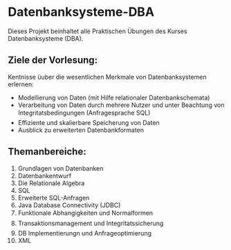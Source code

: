 # Datenbanksysteme-DBA

Dieses Projekt beinhaltet alle Praktischen Übungen des Kurses Datenbanksysteme (DBA).

## Ziele der Vorlesung:
Kentnisse üuber die wesentlichen Merkmale von Datenbanksystemen erlernen:
- Modellierung von Daten (mit Hilfe relationaler Datenbankschemata)
- Verarbeitung von Daten durch mehrere Nutzer und unter Beachtung von Integritatsbedingungen (Anfragesprache SQL)
- Effiziente und skalierbare Speicherung von Daten
- Ausblick zu erweiterten Datenbankformaten

## Themanbereiche:
1. Grundlagen von Datenbanken
2. Datenbankentwurf
3. Die Relationale Algebra
4. SQL
5. Erweiterte SQL-Anfragen
6. Java Database Connectivity (JDBC)
7. Funktionale Abhangigkeiten und Normalformen
8. Transaktionsmanagement und Integritatssicherung
9. DB Implementierungn und Anfrageoptimierung
10. XML
